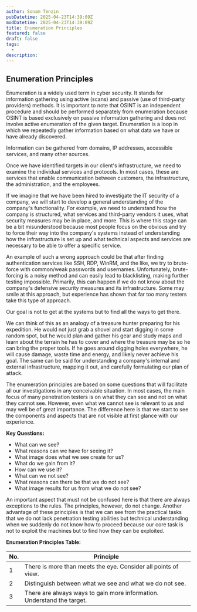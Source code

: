 ```yaml
---
author: Sonam Tenzin
pubDatetime: 2025-04-23T14:39:09Z
modDatetime: 2025-04-23T14:39:09Z
title: Enumeration Principles
featured: false
draft: false
tags:
  -
description:
---
```


## Enumeration Principles

Enumeration is a widely used term in cyber security. It stands for information gathering using active (scans) and passive (use of third-party providers) methods. It is important to note that OSINT is an independent procedure and should be performed separately from enumeration because OSINT is based exclusively on passive information gathering and does not involve active enumeration of the given target. Enumeration is a loop in which we repeatedly gather information based on what data we have or have already discovered.

Information can be gathered from domains, IP addresses, accessible services, and many other sources.

Once we have identified targets in our client's infrastructure, we need to examine the individual services and protocols. In most cases, these are services that enable communication between customers, the infrastructure, the administration, and the employees.

If we imagine that we have been hired to investigate the IT security of a company, we will start to develop a general understanding of the company's functionality. For example, we need to understand how the company is structured, what services and third-party vendors it uses, what security measures may be in place, and more. This is where this stage can be a bit misunderstood because most people focus on the obvious and try to force their way into the company's systems instead of understanding how the infrastructure is set up and what technical aspects and services are necessary to be able to offer a specific service.

An example of such a wrong approach could be that after finding authentication services like SSH, RDP, WinRM, and the like, we try to brute-force with common/weak passwords and usernames. Unfortunately, brute-forcing is a noisy method and can easily lead to blacklisting, making further testing impossible. Primarily, this can happen if we do not know about the company's defensive security measures and its infrastructure. Some may smile at this approach, but experience has shown that far too many testers take this type of approach.

Our goal is not to get at the systems but to find all the ways to get there.

We can think of this as an analogy of a treasure hunter preparing for his expedition. He would not just grab a shovel and start digging in some random spot, but he would plan and gather his gear and study maps and learn about the terrain he has to cover and where the treasure may be so he can bring the proper tools. If he goes around digging holes everywhere, he will cause damage, waste time and energy, and likely never achieve his goal. The same can be said for understanding a company's internal and external infrastructure, mapping it out, and carefully formulating our plan of attack.

The enumeration principles are based on some questions that will facilitate all our investigations in any conceivable situation. In most cases, the main focus of many penetration testers is on what they can see and not on what they cannot see. However, even what we cannot see is relevant to us and may well be of great importance. The difference here is that we start to see the components and aspects that are not visible at first glance with our experience.

**Key Questions:**
- What can we see?
- What reasons can we have for seeing it?
- What image does what we see create for us?
- What do we gain from it?
- How can we use it?
- What can we not see?
- What reasons can there be that we do not see?
- What image results for us from what we do not see?

An important aspect that must not be confused here is that there are always exceptions to the rules. The principles, however, do not change. Another advantage of these principles is that we can see from the practical tasks that we do not lack penetration testing abilities but technical understanding when we suddenly do not know how to proceed because our core task is not to exploit the machines but to find how they can be exploited.

**Enumeration Principles Table:**

| No. | Principle                                         |
|-----|--------------------------------------------------|
| 1   | There is more than meets the eye. Consider all points of view. |
| 2   | Distinguish between what we see and what we do not see.        |
| 3   | There are always ways to gain more information. Understand the target. |
